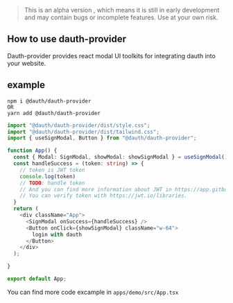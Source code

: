 > This is an alpha version , which means it is still in early development and may contain bugs or incomplete features. Use at your own risk.

## How to use dauth-provider 

Dauth-provider provides react modal UI toolkits for integrating dauth into your website.

## example
```
npm i @dauth/dauth-provider 
OR
yarn add @dauth/dauth-provider
```

```typescript
import "@dauth/dauth-provider/dist/style.css";
import "@dauth/dauth-provider/dist/tailwind.css";
import { useSignModal, Button } from "@dauth/dauth-provider";

function App() {
  const { Modal: SignModal, showModal: showSignModal } = useSignModal();
  const handleSuccess = (token: string) => {
    // token is JWT token
    console.log(token)
    // TODO: handle token
    // And you can find more information about JWT in https://app.gitbook.com/o/STgvl98TJZ4EXC3dYgGB/s/5k83JZlV6lz01m7DmSkh/~/changes/26/developers/api-guide
    // You can verify token with https://jwt.io/libraries. 
  }
  return (
    <div className="App">
      <SignModal onSuccess={handleSuccess} />
      <Button onClick={showSignModal} className="w-64">
        login with dauth
      </Button>
    </div>
  );

}

export default App;


```
You can find more code excample in `apps/demo/src/App.tsx`